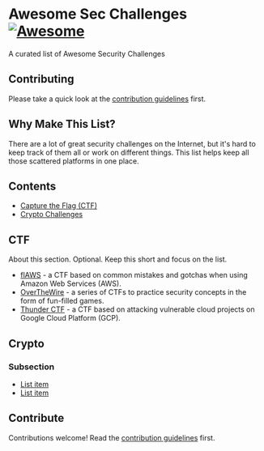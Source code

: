 # Awesome Sec Challenges [![Awesome](https://awesome.re/badge.svg)](https://awesome.re)

A curated list of Awesome Security Challenges

## Contributing

Please take a quick look at the [contribution guidelines](contributing.md) first.

## Why Make This List?

There are a lot of great security challenges on the Internet, but it's hard to keep track of them all or work on different things. This list helps keep all those scattered platforms in one place.

## Contents

- [Capture the Flag (CTF)](#ctf)
- [Crypto Challenges](#crypto)


## CTF

About this section. Optional. Keep this short and focus on the list.

- [flAWS](http://flaws.cloud/) - a CTF based on common mistakes and gotchas when using Amazon Web Services (AWS).
- [OverTheWire](https://overthewire.org/wargames/) - a series of CTFs to practice security concepts in the form of fun-filled games.
- [Thunder CTF](https://thunder-ctf.cloud/) - a CTF based on attacking vulnerable cloud projects on Google Cloud Platform (GCP).


## Crypto

### Subsection

- [List item](http://example.com)
- [List item](http://example.com)


## Contribute

Contributions welcome! Read the [contribution guidelines](contributing.md) first.
